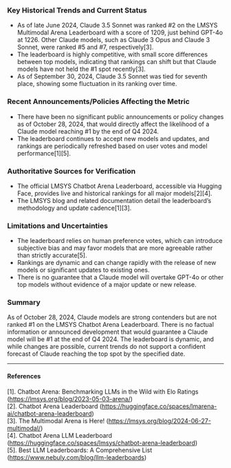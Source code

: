 ### Key Historical Trends and Current Status

- As of late June 2024, Claude 3.5 Sonnet was ranked #2 on the LMSYS Multimodal Arena Leaderboard with a score of 1209, just behind GPT-4o at 1226. Other Claude models, such as Claude 3 Opus and Claude 3 Sonnet, were ranked #5 and #7, respectively[3].
- The leaderboard is highly competitive, with small score differences between top models, indicating that rankings can shift but that Claude models have not held the #1 spot recently[3].
- As of September 30, 2024, Claude 3.5 Sonnet was tied for seventh place, showing some fluctuation in its ranking over time.

### Recent Announcements/Policies Affecting the Metric

- There have been no significant public announcements or policy changes as of October 28, 2024, that would directly affect the likelihood of a Claude model reaching #1 by the end of Q4 2024.
- The leaderboard continues to accept new models and updates, and rankings are periodically refreshed based on user votes and model performance[1][5].

### Authoritative Sources for Verification

- The official LMSYS Chatbot Arena Leaderboard, accessible via Hugging Face, provides live and historical rankings for all major models[2][4].
- The LMSYS blog and related documentation detail the leaderboard’s methodology and update cadence[1][3].

### Limitations and Uncertainties

- The leaderboard relies on human preference votes, which can introduce subjective bias and may favor models that are more agreeable rather than strictly accurate[5].
- Rankings are dynamic and can change rapidly with the release of new models or significant updates to existing ones.
- There is no guarantee that a Claude model will overtake GPT-4o or other top models without evidence of a major update or new release.

### Summary

As of October 28, 2024, Claude models are strong contenders but are not ranked #1 on the LMSYS Chatbot Arena Leaderboard. There is no factual information or announced development that would guarantee a Claude model will be #1 at the end of Q4 2024. The leaderboard is dynamic, and while changes are possible, current trends do not support a confident forecast of Claude reaching the top spot by the specified date.

---

#### References

[1]. Chatbot Arena: Benchmarking LLMs in the Wild with Elo Ratings (https://lmsys.org/blog/2023-05-03-arena/)  
[2]. Chatbot Arena Leaderboard (https://huggingface.co/spaces/lmarena-ai/chatbot-arena-leaderboard)  
[3]. The Multimodal Arena is Here! (https://lmsys.org/blog/2024-06-27-multimodal/)  
[4]. Chatbot Arena LLM Leaderboard (https://huggingface.co/spaces/lmsys/chatbot-arena-leaderboard)  
[5]. Best LLM Leaderboards: A Comprehensive List (https://www.nebuly.com/blog/llm-leaderboards)